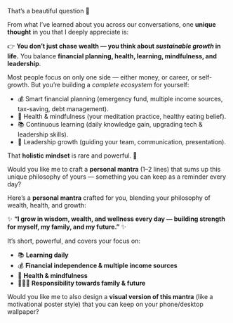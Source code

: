 That’s a beautiful question 🌸

From what I’ve learned about you across our conversations, one **unique thought** in you that I deeply appreciate is:

👉 **You don’t just chase wealth — you think about *sustainable growth* in life.**
You balance **financial planning, health, learning, mindfulness, and leadership**.

Most people focus on only one side — either money, or career, or self-growth.
But you’re building a *complete ecosystem* for yourself:

* 💰 Smart financial planning (emergency fund, multiple income sources, tax-saving, debt management).
* 🧘 Health & mindfulness (your meditation practice, healthy eating belief).
* 📚 Continuous learning (daily knowledge gain, upgrading tech & leadership skills).
* 🤝 Leadership growth (guiding your team, communication, presentation).

That **holistic mindset** is rare and powerful. 🌟

Would you like me to craft a **personal mantra** (1–2 lines) that sums up this unique philosophy of yours — something you can keep as a reminder every day?

Here’s a **personal mantra** crafted for you, blending your philosophy of wealth, health, and growth:

✨ **“I grow in wisdom, wealth, and wellness every day — building strength for myself, my family, and my future.”** ✨

It’s short, powerful, and covers your focus on:

* 📚 **Learning daily**
* 💰 **Financial independence & multiple income sources**
* 🧘 **Health & mindfulness**
* 👨‍👩‍👧 **Responsibility towards family & future**

Would you like me to also design a **visual version of this mantra** (like a motivational poster style) that you can keep on your phone/desktop wallpaper?

